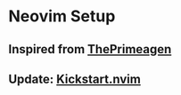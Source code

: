 # Neovim Setup

## Inspired from [ThePrimeagen](https://youtu.be/w7i4amO_zaE)

## Update: [Kickstart.nvim](https://youtu.be/m8C0Cq9Uv9o)

